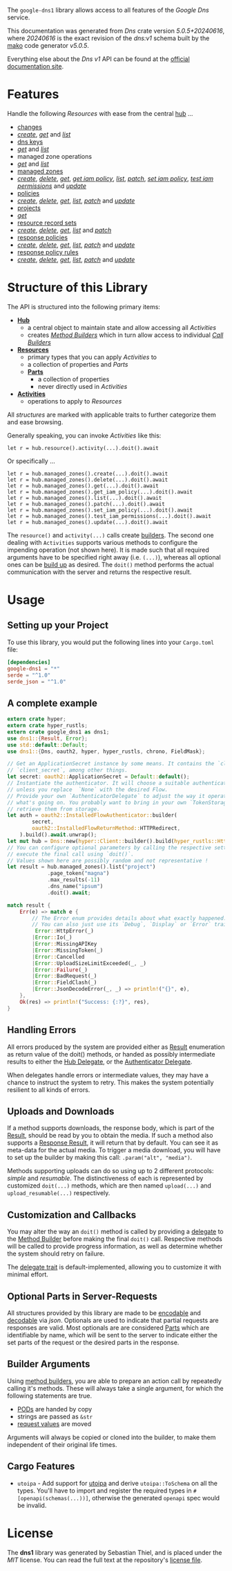 <!---
DO NOT EDIT !
This file was generated automatically from 'src/generator/templates/api/README.md.mako'
DO NOT EDIT !
-->
The `google-dns1` library allows access to all features of the *Google Dns* service.

This documentation was generated from *Dns* crate version *5.0.5+20240616*, where *20240616* is the exact revision of the *dns:v1* schema built by the [mako](http://www.makotemplates.org/) code generator *v5.0.5*.

Everything else about the *Dns* *v1* API can be found at the
[official documentation site](https://cloud.google.com/dns/docs).
# Features

Handle the following *Resources* with ease from the central [hub](https://docs.rs/google-dns1/5.0.5+20240616/google_dns1/Dns) ... 

* [changes](https://docs.rs/google-dns1/5.0.5+20240616/google_dns1/api::Change)
 * [*create*](https://docs.rs/google-dns1/5.0.5+20240616/google_dns1/api::ChangeCreateCall), [*get*](https://docs.rs/google-dns1/5.0.5+20240616/google_dns1/api::ChangeGetCall) and [*list*](https://docs.rs/google-dns1/5.0.5+20240616/google_dns1/api::ChangeListCall)
* [dns keys](https://docs.rs/google-dns1/5.0.5+20240616/google_dns1/api::DnsKey)
 * [*get*](https://docs.rs/google-dns1/5.0.5+20240616/google_dns1/api::DnsKeyGetCall) and [*list*](https://docs.rs/google-dns1/5.0.5+20240616/google_dns1/api::DnsKeyListCall)
* managed zone operations
 * [*get*](https://docs.rs/google-dns1/5.0.5+20240616/google_dns1/api::ManagedZoneOperationGetCall) and [*list*](https://docs.rs/google-dns1/5.0.5+20240616/google_dns1/api::ManagedZoneOperationListCall)
* [managed zones](https://docs.rs/google-dns1/5.0.5+20240616/google_dns1/api::ManagedZone)
 * [*create*](https://docs.rs/google-dns1/5.0.5+20240616/google_dns1/api::ManagedZoneCreateCall), [*delete*](https://docs.rs/google-dns1/5.0.5+20240616/google_dns1/api::ManagedZoneDeleteCall), [*get*](https://docs.rs/google-dns1/5.0.5+20240616/google_dns1/api::ManagedZoneGetCall), [*get iam policy*](https://docs.rs/google-dns1/5.0.5+20240616/google_dns1/api::ManagedZoneGetIamPolicyCall), [*list*](https://docs.rs/google-dns1/5.0.5+20240616/google_dns1/api::ManagedZoneListCall), [*patch*](https://docs.rs/google-dns1/5.0.5+20240616/google_dns1/api::ManagedZonePatchCall), [*set iam policy*](https://docs.rs/google-dns1/5.0.5+20240616/google_dns1/api::ManagedZoneSetIamPolicyCall), [*test iam permissions*](https://docs.rs/google-dns1/5.0.5+20240616/google_dns1/api::ManagedZoneTestIamPermissionCall) and [*update*](https://docs.rs/google-dns1/5.0.5+20240616/google_dns1/api::ManagedZoneUpdateCall)
* [policies](https://docs.rs/google-dns1/5.0.5+20240616/google_dns1/api::Policy)
 * [*create*](https://docs.rs/google-dns1/5.0.5+20240616/google_dns1/api::PolicyCreateCall), [*delete*](https://docs.rs/google-dns1/5.0.5+20240616/google_dns1/api::PolicyDeleteCall), [*get*](https://docs.rs/google-dns1/5.0.5+20240616/google_dns1/api::PolicyGetCall), [*list*](https://docs.rs/google-dns1/5.0.5+20240616/google_dns1/api::PolicyListCall), [*patch*](https://docs.rs/google-dns1/5.0.5+20240616/google_dns1/api::PolicyPatchCall) and [*update*](https://docs.rs/google-dns1/5.0.5+20240616/google_dns1/api::PolicyUpdateCall)
* [projects](https://docs.rs/google-dns1/5.0.5+20240616/google_dns1/api::Project)
 * [*get*](https://docs.rs/google-dns1/5.0.5+20240616/google_dns1/api::ProjectGetCall)
* [resource record sets](https://docs.rs/google-dns1/5.0.5+20240616/google_dns1/api::ResourceRecordSet)
 * [*create*](https://docs.rs/google-dns1/5.0.5+20240616/google_dns1/api::ResourceRecordSetCreateCall), [*delete*](https://docs.rs/google-dns1/5.0.5+20240616/google_dns1/api::ResourceRecordSetDeleteCall), [*get*](https://docs.rs/google-dns1/5.0.5+20240616/google_dns1/api::ResourceRecordSetGetCall), [*list*](https://docs.rs/google-dns1/5.0.5+20240616/google_dns1/api::ResourceRecordSetListCall) and [*patch*](https://docs.rs/google-dns1/5.0.5+20240616/google_dns1/api::ResourceRecordSetPatchCall)
* [response policies](https://docs.rs/google-dns1/5.0.5+20240616/google_dns1/api::ResponsePolicy)
 * [*create*](https://docs.rs/google-dns1/5.0.5+20240616/google_dns1/api::ResponsePolicyCreateCall), [*delete*](https://docs.rs/google-dns1/5.0.5+20240616/google_dns1/api::ResponsePolicyDeleteCall), [*get*](https://docs.rs/google-dns1/5.0.5+20240616/google_dns1/api::ResponsePolicyGetCall), [*list*](https://docs.rs/google-dns1/5.0.5+20240616/google_dns1/api::ResponsePolicyListCall), [*patch*](https://docs.rs/google-dns1/5.0.5+20240616/google_dns1/api::ResponsePolicyPatchCall) and [*update*](https://docs.rs/google-dns1/5.0.5+20240616/google_dns1/api::ResponsePolicyUpdateCall)
* [response policy rules](https://docs.rs/google-dns1/5.0.5+20240616/google_dns1/api::ResponsePolicyRule)
 * [*create*](https://docs.rs/google-dns1/5.0.5+20240616/google_dns1/api::ResponsePolicyRuleCreateCall), [*delete*](https://docs.rs/google-dns1/5.0.5+20240616/google_dns1/api::ResponsePolicyRuleDeleteCall), [*get*](https://docs.rs/google-dns1/5.0.5+20240616/google_dns1/api::ResponsePolicyRuleGetCall), [*list*](https://docs.rs/google-dns1/5.0.5+20240616/google_dns1/api::ResponsePolicyRuleListCall), [*patch*](https://docs.rs/google-dns1/5.0.5+20240616/google_dns1/api::ResponsePolicyRulePatchCall) and [*update*](https://docs.rs/google-dns1/5.0.5+20240616/google_dns1/api::ResponsePolicyRuleUpdateCall)




# Structure of this Library

The API is structured into the following primary items:

* **[Hub](https://docs.rs/google-dns1/5.0.5+20240616/google_dns1/Dns)**
    * a central object to maintain state and allow accessing all *Activities*
    * creates [*Method Builders*](https://docs.rs/google-dns1/5.0.5+20240616/google_dns1/client::MethodsBuilder) which in turn
      allow access to individual [*Call Builders*](https://docs.rs/google-dns1/5.0.5+20240616/google_dns1/client::CallBuilder)
* **[Resources](https://docs.rs/google-dns1/5.0.5+20240616/google_dns1/client::Resource)**
    * primary types that you can apply *Activities* to
    * a collection of properties and *Parts*
    * **[Parts](https://docs.rs/google-dns1/5.0.5+20240616/google_dns1/client::Part)**
        * a collection of properties
        * never directly used in *Activities*
* **[Activities](https://docs.rs/google-dns1/5.0.5+20240616/google_dns1/client::CallBuilder)**
    * operations to apply to *Resources*

All *structures* are marked with applicable traits to further categorize them and ease browsing.

Generally speaking, you can invoke *Activities* like this:

```Rust,ignore
let r = hub.resource().activity(...).doit().await
```

Or specifically ...

```ignore
let r = hub.managed_zones().create(...).doit().await
let r = hub.managed_zones().delete(...).doit().await
let r = hub.managed_zones().get(...).doit().await
let r = hub.managed_zones().get_iam_policy(...).doit().await
let r = hub.managed_zones().list(...).doit().await
let r = hub.managed_zones().patch(...).doit().await
let r = hub.managed_zones().set_iam_policy(...).doit().await
let r = hub.managed_zones().test_iam_permissions(...).doit().await
let r = hub.managed_zones().update(...).doit().await
```

The `resource()` and `activity(...)` calls create [builders][builder-pattern]. The second one dealing with `Activities` 
supports various methods to configure the impending operation (not shown here). It is made such that all required arguments have to be 
specified right away (i.e. `(...)`), whereas all optional ones can be [build up][builder-pattern] as desired.
The `doit()` method performs the actual communication with the server and returns the respective result.

# Usage

## Setting up your Project

To use this library, you would put the following lines into your `Cargo.toml` file:

```toml
[dependencies]
google-dns1 = "*"
serde = "^1.0"
serde_json = "^1.0"
```

## A complete example

```Rust
extern crate hyper;
extern crate hyper_rustls;
extern crate google_dns1 as dns1;
use dns1::{Result, Error};
use std::default::Default;
use dns1::{Dns, oauth2, hyper, hyper_rustls, chrono, FieldMask};

// Get an ApplicationSecret instance by some means. It contains the `client_id` and 
// `client_secret`, among other things.
let secret: oauth2::ApplicationSecret = Default::default();
// Instantiate the authenticator. It will choose a suitable authentication flow for you, 
// unless you replace  `None` with the desired Flow.
// Provide your own `AuthenticatorDelegate` to adjust the way it operates and get feedback about 
// what's going on. You probably want to bring in your own `TokenStorage` to persist tokens and
// retrieve them from storage.
let auth = oauth2::InstalledFlowAuthenticator::builder(
        secret,
        oauth2::InstalledFlowReturnMethod::HTTPRedirect,
    ).build().await.unwrap();
let mut hub = Dns::new(hyper::Client::builder().build(hyper_rustls::HttpsConnectorBuilder::new().with_native_roots().unwrap().https_or_http().enable_http1().build()), auth);
// You can configure optional parameters by calling the respective setters at will, and
// execute the final call using `doit()`.
// Values shown here are possibly random and not representative !
let result = hub.managed_zones().list("project")
             .page_token("magna")
             .max_results(-11)
             .dns_name("ipsum")
             .doit().await;

match result {
    Err(e) => match e {
        // The Error enum provides details about what exactly happened.
        // You can also just use its `Debug`, `Display` or `Error` traits
         Error::HttpError(_)
        |Error::Io(_)
        |Error::MissingAPIKey
        |Error::MissingToken(_)
        |Error::Cancelled
        |Error::UploadSizeLimitExceeded(_, _)
        |Error::Failure(_)
        |Error::BadRequest(_)
        |Error::FieldClash(_)
        |Error::JsonDecodeError(_, _) => println!("{}", e),
    },
    Ok(res) => println!("Success: {:?}", res),
}

```
## Handling Errors

All errors produced by the system are provided either as [Result](https://docs.rs/google-dns1/5.0.5+20240616/google_dns1/client::Result) enumeration as return value of
the doit() methods, or handed as possibly intermediate results to either the 
[Hub Delegate](https://docs.rs/google-dns1/5.0.5+20240616/google_dns1/client::Delegate), or the [Authenticator Delegate](https://docs.rs/yup-oauth2/*/yup_oauth2/trait.AuthenticatorDelegate.html).

When delegates handle errors or intermediate values, they may have a chance to instruct the system to retry. This 
makes the system potentially resilient to all kinds of errors.

## Uploads and Downloads
If a method supports downloads, the response body, which is part of the [Result](https://docs.rs/google-dns1/5.0.5+20240616/google_dns1/client::Result), should be
read by you to obtain the media.
If such a method also supports a [Response Result](https://docs.rs/google-dns1/5.0.5+20240616/google_dns1/client::ResponseResult), it will return that by default.
You can see it as meta-data for the actual media. To trigger a media download, you will have to set up the builder by making
this call: `.param("alt", "media")`.

Methods supporting uploads can do so using up to 2 different protocols: 
*simple* and *resumable*. The distinctiveness of each is represented by customized 
`doit(...)` methods, which are then named `upload(...)` and `upload_resumable(...)` respectively.

## Customization and Callbacks

You may alter the way an `doit()` method is called by providing a [delegate](https://docs.rs/google-dns1/5.0.5+20240616/google_dns1/client::Delegate) to the 
[Method Builder](https://docs.rs/google-dns1/5.0.5+20240616/google_dns1/client::CallBuilder) before making the final `doit()` call. 
Respective methods will be called to provide progress information, as well as determine whether the system should 
retry on failure.

The [delegate trait](https://docs.rs/google-dns1/5.0.5+20240616/google_dns1/client::Delegate) is default-implemented, allowing you to customize it with minimal effort.

## Optional Parts in Server-Requests

All structures provided by this library are made to be [encodable](https://docs.rs/google-dns1/5.0.5+20240616/google_dns1/client::RequestValue) and 
[decodable](https://docs.rs/google-dns1/5.0.5+20240616/google_dns1/client::ResponseResult) via *json*. Optionals are used to indicate that partial requests are responses 
are valid.
Most optionals are are considered [Parts](https://docs.rs/google-dns1/5.0.5+20240616/google_dns1/client::Part) which are identifiable by name, which will be sent to 
the server to indicate either the set parts of the request or the desired parts in the response.

## Builder Arguments

Using [method builders](https://docs.rs/google-dns1/5.0.5+20240616/google_dns1/client::CallBuilder), you are able to prepare an action call by repeatedly calling it's methods.
These will always take a single argument, for which the following statements are true.

* [PODs][wiki-pod] are handed by copy
* strings are passed as `&str`
* [request values](https://docs.rs/google-dns1/5.0.5+20240616/google_dns1/client::RequestValue) are moved

Arguments will always be copied or cloned into the builder, to make them independent of their original life times.

[wiki-pod]: http://en.wikipedia.org/wiki/Plain_old_data_structure
[builder-pattern]: http://en.wikipedia.org/wiki/Builder_pattern
[google-go-api]: https://github.com/google/google-api-go-client

## Cargo Features

* `utoipa` - Add support for [utoipa](https://crates.io/crates/utoipa) and derive `utoipa::ToSchema` on all
the types. You'll have to import and register the required types in `#[openapi(schemas(...))]`, otherwise the
generated `openapi` spec would be invalid.


# License
The **dns1** library was generated by Sebastian Thiel, and is placed 
under the *MIT* license.
You can read the full text at the repository's [license file][repo-license].

[repo-license]: https://github.com/Byron/google-apis-rsblob/main/LICENSE.md

